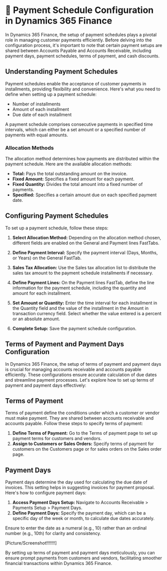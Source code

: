 # 📅 Payment Schedule Configuration in Dynamics 365 Finance

In Dynamics 365 Finance, the setup of payment schedules plays a pivotal role in managing customer payments efficiently. Before delving into the configuration process, it's important to note that certain payment setups are shared between Accounts Payable and Accounts Receivable, including payment days, payment schedules, terms of payment, and cash discounts.

## Understanding Payment Schedules

Payment schedules enable the acceptance of customer payments in installments, providing flexibility and convenience. Here's what you need to define when setting up a payment schedule:

- Number of installments
- Amount of each installment
- Due date of each installment

A payment schedule comprises consecutive payments in specified time intervals, which can either be a set amount or a specified number of payments with equal amounts.

### Allocation Methods

The allocation method determines how payments are distributed within the payment schedule. Here are the available allocation methods:

- **Total:** Pays the total outstanding amount on the invoice.
- **Fixed Amount:** Specifies a fixed amount for each payment.
- **Fixed Quantity:** Divides the total amount into a fixed number of payments.
- **Specified:** Specifies a certain amount due on each specified payment date.

## Configuring Payment Schedules

To set up a payment schedule, follow these steps:

1. **Select Allocation Method:** Depending on the allocation method chosen, different fields are enabled on the General and Payment lines FastTabs.

2. **Define Payment Interval:** Specify the payment interval (Days, Months, or Years) on the General FastTab.

3. **Sales Tax Allocation:** Use the Sales tax allocation list to distribute the sales tax amount to the payment schedule installments if necessary.

4. **Define Payment Lines:** On the Payment lines FastTab, define the line information for the payment schedule, including the quantity and amount for each installment. 

5. **Set Amount or Quantity:** Enter the time interval for each installment in the Quantity field and the value of the installment in the Amount in transaction currency field. Select whether the value entered is a percent or an absolute amount.

6. **Complete Setup:** Save the payment schedule configuration.

## Terms of Payment and Payment Days Configuration

In Dynamics 365 Finance, the setup of terms of payment and payment days is crucial for managing accounts receivable and accounts payable efficiently. These configurations ensure accurate calculation of due dates and streamline payment processes. Let's explore how to set up terms of payment and payment days effectively:

## Terms of Payment

Terms of payment define the conditions under which a customer or vendor must make payment. They are shared between accounts receivable and accounts payable. Follow these steps to specify terms of payment:

1. **Define Terms of Payment:** Go to the Terms of payment page to set up payment terms for customers and vendors.
2. **Assign to Customers or Sales Orders:** Specify terms of payment for customers on the Customers page or for sales orders on the Sales order page.

## Payment Days

Payment days determine the day used for calculating the due date of invoices. This setting helps in suggesting invoices for payment proposal. Here's how to configure payment days:

1. **Access Payment Days Setup:** Navigate to Accounts Receivable > Payments Setup > Payment Days.
2. **Define Payment Days:** Specify the payment day, which can be a specific day of the week or month, to calculate due dates accurately.

Ensure to enter the date as a numeral (e.g., 10) rather than an ordinal number (e.g., 10th) for clarity and consistency.

[Picture/Screenshot!!!!!!!]

By setting up terms of payment and payment days meticulously, you can ensure prompt payments from customers and vendors, facilitating smoother financial transactions within Dynamics 365 Finance.

